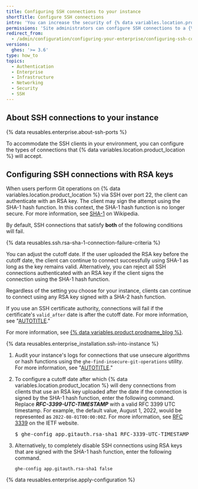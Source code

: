 ```yaml
---
title: Configuring SSH connections to your instance
shortTitle: Configure SSH connections
intro: 'You can increase the security of {% data variables.location.product_location %} by configuring the SSH algorithms that clients can use to establish a connection.'
permissions: 'Site administrators can configure SSH connections to a {% data variables.product.product_name %} instance.'
redirect_from:
  - /admin/configuration/configuring-your-enterprise/configuring-ssh-connections-to-your-instance
versions:
  ghes: '>= 3.6'
type: how_to
topics:
  - Authentication
  - Enterprise
  - Infrastructure
  - Networking
  - Security
  - SSH
---
```


## About SSH connections to your instance

{% data reusables.enterprise.about-ssh-ports %}

To accommodate the SSH clients in your environment, you can configure the types of connections that {% data variables.location.product_location %} will accept.

## Configuring SSH connections with RSA keys

When users perform Git operations on {% data variables.location.product_location %} via SSH over port 22, the client can authenticate with an RSA key. The client may sign the attempt using the SHA-1 hash function. In this context, the SHA-1 hash function is no longer secure. For more information, see [SHA-1](https://en.wikipedia.org/wiki/SHA-1) on Wikipedia.

By default, SSH connections that satisfy **both** of the following conditions will fail.

{% data reusables.ssh.rsa-sha-1-connection-failure-criteria %}

You can adjust the cutoff date. If the user uploaded the RSA key before the cutoff date, the client can continue to connect successfully using SHA-1 as long as the key remains valid. Alternatively, you can reject all SSH connections authenticated with an RSA key if the client signs the connection using the SHA-1 hash function.

Regardless of the setting you choose for your instance, clients can continue to connect using any RSA key signed with a SHA-2 hash function.

If you use an SSH certificate authority, connections will fail if the certificate's `valid_after` date is after the cutoff date. For more information, see "[AUTOTITLE](/organizations/managing-git-access-to-your-organizations-repositories/about-ssh-certificate-authorities)."

For more information, see [{% data variables.product.prodname_blog %}](https://github.blog/2022-06-28-improving-git-protocol-security-on-github-enterprise-server).

{% data reusables.enterprise_installation.ssh-into-instance %}
1. Audit your instance's logs for connections that use unsecure algorithms or hash functions using the `ghe-find-insecure-git-operations` utility. For more information, see "[AUTOTITLE](/admin/configuration/configuring-your-enterprise/command-line-utilities#ghe-find-insecure-git-operations)."
1. To configure a cutoff date after which {% data variables.location.product_location %} will deny connections from clients that use an RSA key uploaded after the date if the connection is signed by the SHA-1 hash function, enter the following command. Replace _**RFC-3399-UTC-TIMESTAMP**_ with a valid RFC 3399 UTC timestamp. For example, the default value, August 1, 2022, would be represented as `2022-08-01T00:00:00Z`. For more information, see [RFC 3339](https://datatracker.ietf.org/doc/html/rfc3339) on the IETF website.

   <pre>
   $ ghe-config app.gitauth.rsa-sha1 RFC-3339-UTC-TIMESTAMP
   </pre>
1. Alternatively, to completely disable SSH connections using RSA keys that are signed with the SHA-1 hash function, enter the following command.

   ```shell
   ghe-config app.gitauth.rsa-sha1 false
   ```

{% data reusables.enterprise.apply-configuration %}
